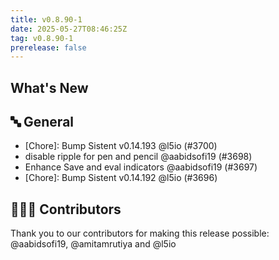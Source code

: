 ```yaml
---
title: v0.8.90-1
date: 2025-05-27T08:46:25Z
tag: v0.8.90-1
prerelease: false
---
```


## What's New
## 🔤 General
- [Chore]: Bump Sistent v0.14.193 @l5io (#3700)
- disable ripple for pen and pencil @aabidsofi19 (#3698)
- Enhance Save and eval indicators  @aabidsofi19 (#3697)
- [Chore]: Bump Sistent v0.14.192 @l5io (#3696)

## 👨🏽‍💻 Contributors

Thank you to our contributors for making this release possible:
@aabidsofi19, @amitamrutiya and @l5io
